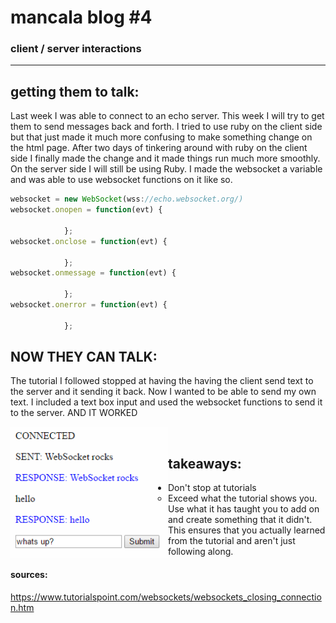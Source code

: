 # mancala blog #4
### client / server interactions

---------------------------------------

## getting them to talk:
Last week I was able to connect to an echo server. This week I will try to get them
to send messages back and forth. I tried to use ruby on the client side but that
just made it much more confusing to make something change on the html page. After 
two days of tinkering around with ruby on the client side I finally made the change
and it made things run much more smoothly. On the server side I will still be using
Ruby. I made the websocket a variable and was able to use websocket functions on it like so.
```javascript
websocket = new WebSocket(wss://echo.websocket.org/)
websocket.onopen = function(evt) {
                
            };
websocket.onclose = function(evt) {
                
            };
websocket.onmessage = function(evt) {
                
            };
websocket.onerror = function(evt) {
               
            };
```
## NOW THEY CAN TALK:
The tutorial I followed stopped at having the having the client send text to the
server and it sending it back. Now I wanted to be able to send my own text. I included
a text box input and used the websocket functions to send it to the server. AND IT WORKED

<img src="../imgs/wstest.png" width="50%" style="float:left"><br>

## takeaways:
* Don't stop at tutorials
    * Exceed what the tutorial shows you. Use what it has taught you to add on 
    and create something that it didn't. This ensures that you actually learned
from the tutorial and aren't just following along.

#### sources:
https://www.tutorialspoint.com/websockets/websockets_closing_connection.htm